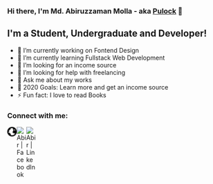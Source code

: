 

<!--
**asliabir/asliabir** is a ✨ _special_ ✨ repository because its `README.md` (this file) appears on your GitHub profile.

Here are some ideas to get you started:

- 🔭 I’m currently working on ...
- 🌱 I’m currently learning ...
- 👯 I’m looking to collaborate on ...
- 🤔 I’m looking for help with ...
- 💬 Ask me about ...
- 📫 How to reach me: ...
- 😄 Pronouns: ...
- ⚡ Fun fact: ...
-->
### Hi there, I'm Md. Abiruzzaman Molla - aka [Pulock](http://abiruzzaman.me) 👋

## I'm a Student, Undergraduate and Developer!

- 🔭 I’m currently working on Fontend Design
- 🌱 I’m currently learning Fullstack Web Development
- 👯 I’m looking for an income source
- 🤔 I’m looking for help with freelancing
- 💬 Ask me about my works
- 🥅 2020 Goals: Learn more and get an income source
- ⚡ Fun fact: I love to read Books

### Connect with me:

[<img align="left" alt="Abir" width="22px" src="https://raw.githubusercontent.com/iconic/open-iconic/master/svg/globe.svg" />](http://abiruzzaman.me)
[<img align="left" alt="Abir | Facebook" width="22px" src="https://cdn.jsdelivr.net/npm/simple-icons@3.4.0/icons/facebook.svg" />](http://fb.me/asliabir)
[<img align="left" alt="Abir | LinkedIn" width="22px" src="https://cdn.jsdelivr.net/npm/simple-icons@v3/icons/linkedin.svg" />](https://www.linkedin.com/in/asliabir)
